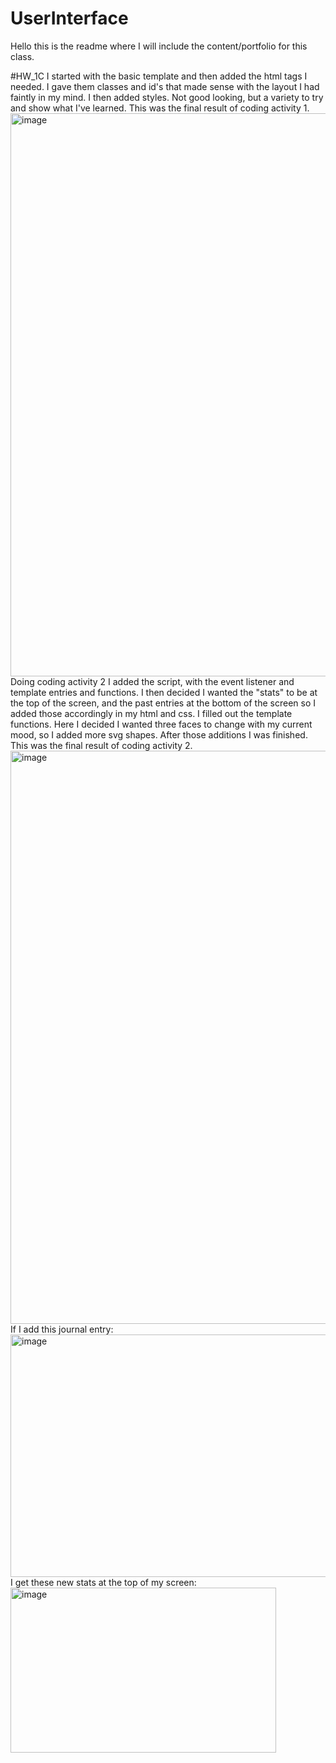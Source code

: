 # UserInterface
Hello this is the readme where I will include the content/portfolio for this class.

#HW_1C
I started with the basic template and then added the html tags I needed. I gave them classes and id's that made sense with the layout I had faintly in my mind. I then added styles. Not good looking, but a variety to try and show what I've learned. This was the final result of coding activity 1.
<img width="1894" height="901" alt="image" src="https://github.com/user-attachments/assets/fd13b7be-552b-4569-bdf6-7389a7392a03" />
Doing coding activity 2 I added the script, with the event listener and template entries and functions. I then decided I wanted the "stats" to be at the top of the screen, and the past entries at the bottom of the screen so I added those accordingly in my html and css. I filled out the template functions. Here I decided I wanted three faces to change with my current mood, so I added more svg shapes. After those additions I was finished. This was the final result of coding activity 2.
<img width="1879" height="917" alt="image" src="https://github.com/user-attachments/assets/31e8acbd-e660-46bb-a408-fa1f77d533db" />
If I add this journal entry:
<img width="943" height="388" alt="image" src="https://github.com/user-attachments/assets/32052fd8-a2fd-4601-b9d5-aebd589feb9d" />
I get these new stats at the top of my screen:
<img width="425" height="264" alt="image" src="https://github.com/user-attachments/assets/3e8b2e52-8af1-42f2-bd54-eef8e08c2486" />

